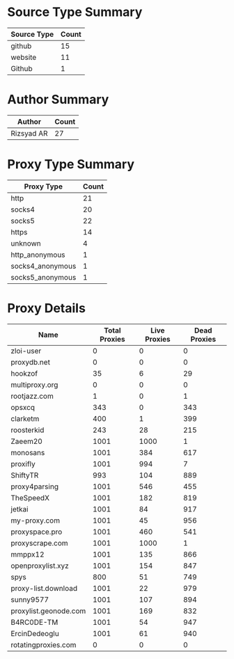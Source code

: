 # Source Type Summary

| Source Type | Count |
|-------------|-------|
| github | 15 |
| website | 11 |
| Github | 1 |


# Author Summary

| Author | Count |
|--------|-------|
| Rizsyad AR | 27 |


# Proxy Type Summary

| Proxy Type | Count |
|------------|-------|
| http | 21 |
| socks4 | 20 |
| socks5 | 22 |
| https | 14 |
| unknown | 4 |
| http_anonymous | 1 |
| socks4_anonymous | 1 |
| socks5_anonymous | 1 |


# Proxy Details

| Name | Total Proxies | Live Proxies | Dead Proxies |
|------|---------------|--------------|---------------|
| zloi-user | 0 | 0 | 0 |
| proxydb.net | 0 | 0 | 0 |
| hookzof | 35 | 6 | 29 |
| multiproxy.org | 0 | 0 | 0 |
| rootjazz.com | 1 | 0 | 1 |
| opsxcq | 343 | 0 | 343 |
| clarketm | 400 | 1 | 399 |
| roosterkid | 243 | 28 | 215 |
| Zaeem20 | 1001 | 1000 | 1 |
| monosans | 1001 | 384 | 617 |
| proxifly | 1001 | 994 | 7 |
| ShiftyTR | 993 | 104 | 889 |
| proxy4parsing | 1001 | 546 | 455 |
| TheSpeedX | 1001 | 182 | 819 |
| jetkai | 1001 | 84 | 917 |
| my-proxy.com | 1001 | 45 | 956 |
| proxyspace.pro | 1001 | 460 | 541 |
| proxyscrape.com | 1001 | 1000 | 1 |
| mmppx12 | 1001 | 135 | 866 |
| openproxylist.xyz | 1001 | 154 | 847 |
| spys | 800 | 51 | 749 |
| proxy-list.download | 1001 | 22 | 979 |
| sunny9577 | 1001 | 107 | 894 |
| proxylist.geonode.com | 1001 | 169 | 832 |
| B4RC0DE-TM | 1001 | 54 | 947 |
| ErcinDedeoglu | 1001 | 61 | 940 |
| rotatingproxies.com | 0 | 0 | 0 |
